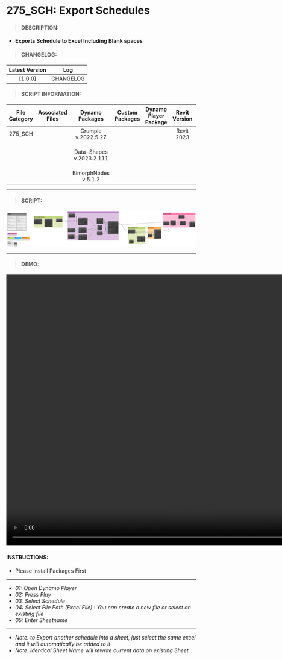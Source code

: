 # 275_SCH: Export Schedules 

> #### DESCRIPTION: 
- **Exports Schedule to Excel Including Blank spaces**

> #### CHANGELOG:

| Latest Version | Log |
| :-------: | :----: | 
|[1.0.0] | [CHANGELOG](/_scripts/_project/275_VESTEDA/SCHEDULES/changelog/SCH_ExportSchedule%20V1.0.0.md) |

> #### SCRIPT INFORMATION: 

| File Category | Associated Files | Dynamo Packages | Custom Packages | Dynamo Player Package | Revit Version | Author | Modified By | File Name & Location | 
| :-------: | :----: | :---: | :---: | :---: | :---: | :---: | :---: | :--: |
| 275_SCH |  | Crumple v.2022.5.27 | | | Revit 2023 | Abjeet Singh |  | 20230914_275_SCH_ExportSchedule V1.0.0 |
|         |  | Data-Shapes v.2023.2.111 |   | |            |              |  | (https://bimcapcom.sharepoint.com/:u:/s/BCP-Main/EX9FExLcR8NEnHASt-S4HW4BnJ8mN9cxJwfVk1OTrw4Eyg?e=NmF6WY) |
|         |  | BimorphNodes v.5.1.2 |    | |            |              |  | |

------------------------------------------------------------
> #### SCRIPT: 

<img src="./_scripts/_project/275_VESTEDA/SCHEDULES/images/275_SCH_ExportSchedule V1.0.0.png">


------------------------------------------------------------

> #### DEMO: 

<video width="1280" height="720" controls>
 <source src="./_scripts/_project/275_VESTEDA/EXPORT/demo/275_EXP_Print-PDF-DWG V1.0.0.mp4" type="video/mp4">
</video>

#### INSTRUCTIONS: 
- Please Install Packages First
----------------------------------------------------------------
- *01: Open Dynamo Player*
- *02: Press Play*
- *03: Select Schedule*
- *04: Select File Path (Excel File) : You can create a new file or select an existing file*
- *05: Enter Sheetname*
----------------------------------------------------------------
- *Note: to Export another schedule into a sheet, just select the same excel and it will automatically be added to it*
- *Note: Identical Sheet Name will rewrite current data on existing Sheet*